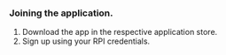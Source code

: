 ### Joining the application.

1. Download the app in the respective application store.
2. Sign up using your RPI credentials.

